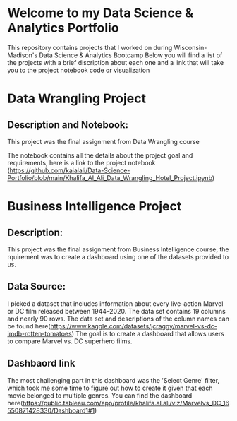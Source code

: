 # Welcome to my Data Science & Analytics Portfolio
This repository contains projects that I worked on during Wisconsin-Madison's Data Science & Analytics Bootcamp
Below you will find a list of the projects with a brief discription about each one and a link that will take you to the project notebook code or visualization 


# Data Wrangling Project
## Description and Notebook:
This project was the final assignment from Data Wrangling course

The notebook contains all the details about the project goal and requirements, here is a link to the project notebook (https://github.com/kaialali/Data-Science-Portfolio/blob/main/Khalifa_Al_Ali_Data_Wrangling_Hotel_Project.ipynb)

# Business Intelligence Project
## Description: 
This project was the final assignment from Business Intelligence course, the rquirement was to create a dashboard using one of the datasets provided to us.
## Data Source: 
I picked a dataset that includes information about every live-action Marvel or DC film released between 1944–2020. The data set contains 19 columns and nearly 90 rows. The data set and descriptions of the column names can be found here(https://www.kaggle.com/datasets/jcraggy/marvel-vs-dc-imdb-rotten-tomatoes)
The goal is to create a dashboard that allows users to compare Marvel vs. DC superhero films.
## Dashbaord link
The most challenging part in this dashboard was the 'Select Genre' filter, which took me some time to figure out how to create it given that each movie belonged to multiple genres.
You can find the dashboard here(https://public.tableau.com/app/profile/khalifa.al.ali/viz/Marvelvs_DC_16550871428330/Dashboard1#1)
